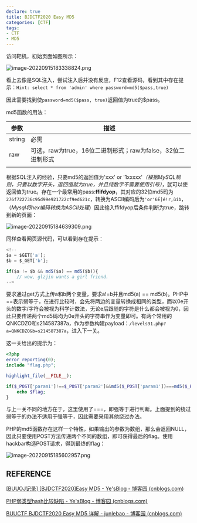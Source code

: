 ```yaml
---
declare: true
title: BJDCTF2020 Easy MD5
categories: [CTF]
tags:
- CTF
- MD5	
---
```


访问靶机，初始页面如图所示：

![image-20220915183338824.png](https://s2.loli.net/2022/09/15/98siaoBwRLWp4NP.png)

看上去像是SQL注入，尝试注入后并没有反应，F12查看源码，看到其中存在提示：`Hint: select * from 'admin' where password=md5($pass,true)`

因此需要找到使`password=md5($pass, true)`返回值为true的$pass。  

md5函数的用法：

| 参数   | 描述                                                        |
| ------ | ----------------------------------------------------------- |
| string | 必需                                                        |
| raw    | 可选，raw为true，16位二进制形式；raw为false，32位二进制形式 |
|        |                                                             |

根据SQL注入的经验，只要md5的返回值为'xxx' or '1xxxxx'*（根据MySQL规则，只要以数字开头，返回值就为true，并且纯数字不需要使用引号）*，就可以使返回值为true。存在一个最常用的pass:**ffifdyop**，其对应的32位md5码为`276f722736c95d99e921722cf9ed621c`，转换为ASCII编码后为`'or'6É]é!r,ùíb`，（*Mysql将hex编码转换为ASCII处理*）因此输入ffifdyop后条件判断为true，跳转到新的页面：

![image-20220915184639309.png](https://s2.loli.net/2022/09/15/7B1pGaKgRnt2khv.png)

同样查看网页源代码，可以看到存在提示：

```js
<!--
$a = $GET['a'];
$b = $_GET['b'];

if($a != $b && md5($a) == md5($b)){
    // wow, glzjin wants a girl friend.
-->
```

要求通过get方式上传a和b两个变量，要求a!=b并且md5(a) == md5(b)。PHP中==表示弱等于，在进行比较时，会先将两边的变量转换成相同的类型，而以0e开头的数字/字符会被视为科学计数法，无论e后跟随的字符是什么都会被视为0，因此只要传递两个md5码均为0e开头的字符串作为变量即可。有两个常用的QNKCDZO和s214587387a，作为参数构建payload：`/levels91.php?a=QNKCDZO&b=s214587387a`，进入下一关。

这一关给出的提示为：

```php
<?php
error_reporting(0);
include "flag.php";

highlight_file(__FILE__);

if($_POST['param1']!==$_POST['param2']&&md5($_POST['param1'])===md5($_POST['param2'])){
    echo $flag;
}
```

与上一关不同的地方在于，这里使用了===，即强等于进行判断。上面提到的绕过弱等于的办法不适用于强等于，因此需要采用其他绕过办法。

PHP的md5函数存在这样一个特性，如果输出的参数为数组，那么会返回NULL，因此只要使用POST方法传递两个不同的数组，即可获得最后的flag。使用hackbar构造POST请求，得到最终的flag：

![image-20220915185602957.png](https://s2.loli.net/2022/09/15/ZbSFGk7vf3zNBMA.png)

## REFERENCE

[[BUUOJ记录\] [BJDCTF2020]Easy MD5 - Ye'sBlog - 博客园 (cnblogs.com)](https://www.cnblogs.com/yesec/p/12535534.html)

[PHP弱类型hash比较缺陷 - Ye'sBlog - 博客园 (cnblogs.com)](https://www.cnblogs.com/yesec/p/12232075.html)

[BUUCTF BJDCTF2020 Easy MD5 详解 - junlebao - 博客园 (cnblogs.com)](https://www.cnblogs.com/junlebao/p/13820591.html)












